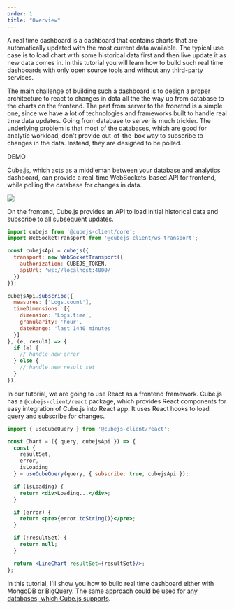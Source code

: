 ```yaml
---
order: 1
title: "Overview"
---
```


A real time dashboard is a dashboard that contains charts that are automatically updated with the most current data available. The typical use case is to load chart with some historical data first and then live update it as new data comes in. In this tutorial you will learn how to build such real time dashboards with only open
source tools and without any third-party services.

The main challenge of
building such a dashboard is to design a proper architecture to react to changes in
data all the the way up from database to the charts on the frontend. The part
from server to the fronetnd is a simple one, since we have a lot of technologies
and frameworks built to handle real time data updates. Going from database to
server is much trickier. The underlying problem is that most of the databases,
which are good for analytic workload, don't provide out-of-the-box way to
subscribe to changes in the data. Instead, they are designed to be polled.

DEMO

[Cube.js](https://github.com/cube-js/cube.js), which acts as a middleman between your database and analytics
dashboard, can provide a real-time WebSockets-based API for frontend, while
polling the database for changes in data.

![](/images/schema-1.png)

On the frontend, Cube.js provides an API to load initial historical data and
subscribe to all subsequent updates.

```javascript
import cubejs from '@cubejs-client/core';
import WebSocketTransport from '@cubejs-client/ws-transport';

const cubejsApi = cubejs({
  transport: new WebSocketTransport({
    authorization: CUBEJS_TOKEN,
    apiUrl: 'ws://localhost:4000/'
  })
});

cubejsApi.subscribe({
  measures: ['Logs.count'],
  timeDimensions: [{
    dimension: 'Logs.time',
    granularity: 'hour',
    dateRange: 'last 1440 minutes'
  }]
}, (e, result) => {
  if (e) {
    // handle new error
  } else {
    // handle new result set
  }
});
```

In our tutorial, we are going to use React as a frontend framework. Cube.js has a `@cubejs-client/react` package, which provides React components for easy integration of Cube.js into React app. It uses React hooks to load query and subscribe for changes.

```jsx
import { useCubeQuery } from '@cubejs-client/react';

const Chart = ({ query, cubejsApi }) => {
  const {
    resultSet,
    error,
    isLoading
  } = useCubeQuery(query, { subscribe: true, cubejsApi });

  if (isLoading) {
    return <div>Loading...</div>;
  }

  if (error) {
    return <pre>{error.toString()}</pre>;
  }

  if (!resultSet) {
    return null;
  }

  return <LineChart resultSet={resultSet}/>;
};
```

In this tutorial, I'll show you how to build real time dashboard either with
MongoDB or BigQuery. The same approach could be used for [any
databases, which Cube.js supports](https://cube.dev/docs/connecting-to-the-database).



